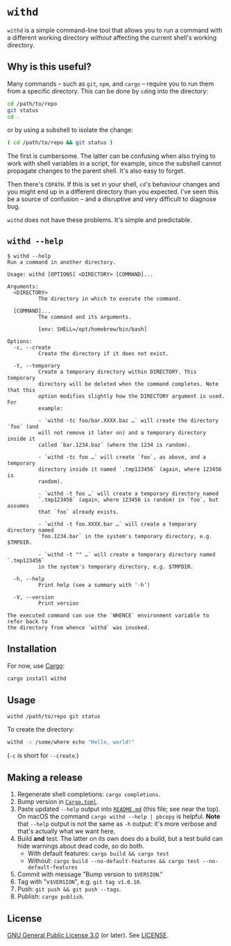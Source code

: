# `withd`

`withd` is a simple command-line tool that allows you to run a command with a
different working directory _without_ affecting the current shell's working
directory.

## Why is this useful?

Many commands – such as `git`, `npm`, and `cargo` – require you to run them from
a specific directory. This can be done by `cd`ing into the directory:

```bash
cd /path/to/repo
git status
cd -
```

or by using a subshell to isolate the change:

```bash
( cd /path/to/repo && git status )
```

The first is cumbersome. The latter can be confusing when also trying to work
with shell variables in a script, for example, since the subshell cannot
propagate changes to the parent shell. It's also easy to forget.

Then there's `CDPATH`. If this is set in your shell, `cd`'s behaviour changes
and you might end up in a different directory than you expected. I've seen this
be a source of confusion – and a disruptive and very difficult to diagnose bug.

`withd` does not have these problems. It's simple and predictable.

## `withd --help`

```shellsession
$ withd --help
Run a command in another directory.

Usage: withd [OPTIONS] <DIRECTORY> [COMMAND]...

Arguments:
  <DIRECTORY>
          The directory in which to execute the command.

  [COMMAND]...
          The command and its arguments.

          [env: SHELL=/opt/homebrew/bin/bash]

Options:
  -c, --create
          Create the directory if it does not exist.

  -t, --temporary
          Create a temporary directory within DIRECTORY. This temporary
          directory will be deleted when the command completes. Note that this
          option modifies slightly how the DIRECTORY argument is used. For
          example:

          - `withd -tc foo/bar.XXXX.baz …` will create the directory `foo` (and
          will not remove it later on) and a temporary directory inside it
          called `bar.1234.baz` (where the 1234 is random).

          - `withd -tc foo …` will create `foo`, as above, and a temporary
          directory inside it named `.tmp123456` (again, where 123456 is
          random).

          - `withd -t foo …` will create a temporary directory named
          `.tmp123456` (again, where 123456 is random) in `foo`, but assumes
          that `foo` already exists.

          - `withd -t foo.XXXX.bar …` will create a temporary directory named
          `foo.1234.bar` in the system's temporary directory, e.g. $TMPDIR.

          - `withd -t "" …` will create a temporary directory named `.tmp123456`
          in the system's temporary directory, e.g. $TMPDIR.

  -h, --help
          Print help (see a summary with '-h')

  -V, --version
          Print version

The executed command can use the `WHENCE` environment variable to refer back to
the directory from whence `withd` was invoked.
```

## Installation

For now, use [Cargo](https://doc.rust-lang.org/cargo/):

```bash
cargo install withd
```

## Usage

```bash
withd /path/to/repo git status
```

To create the directory:

```bash
withd -c /some/where echo "Hello, world!"
```

(`-c` is short for `--create`.)

## Making a release

1. Regenerate shell completions: `cargo completions`.
2. Bump version in [`Cargo.toml`](Cargo.toml).
3. Paste updated `--help` output into [`README.md`](README.md) (this file; see
   near the top). On macOS the command `cargo withd --help | pbcopy` is helpful.
   **Note** that `--help` output is not the same as `-h` output: it's more
   verbose and that's actually what we want here.
4. Build **and** test. The latter on its own does do a build, but a test build
   can hide warnings about dead code, so do both.
   - With default features: `cargo build && cargo test`
   - Without: `cargo build --no-default-features && cargo test --no-default-features`
5. Commit with message "Bump version to `$VERSION`."
6. Tag with "v`$VERSION`", e.g. `git tag v1.0.10`.
7. Push: `git push && git push --tags`.
8. Publish: `cargo publish`.

## License

[GNU General Public License 3.0](https://www.gnu.org/licenses/gpl-3.0.html) (or
later). See [LICENSE](LICENSE).
